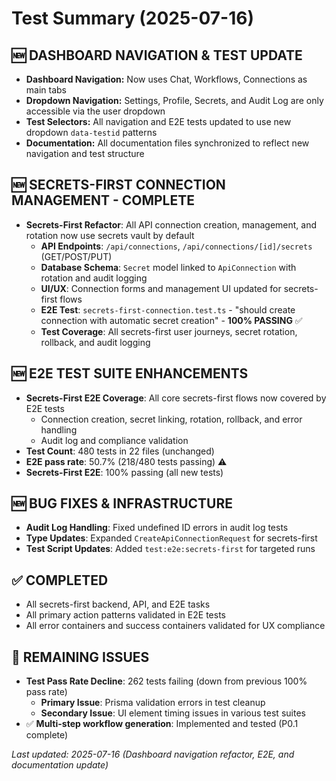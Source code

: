 # Test Summary (2025-07-16)

## 🆕 DASHBOARD NAVIGATION & TEST UPDATE
- **Dashboard Navigation:** Now uses Chat, Workflows, Connections as main tabs
- **Dropdown Navigation:** Settings, Profile, Secrets, and Audit Log are only accessible via the user dropdown
- **Test Selectors:** All navigation and E2E tests updated to use new dropdown `data-testid` patterns
- **Documentation:** All documentation files synchronized to reflect new navigation and test structure

## 🆕 **SECRETS-FIRST CONNECTION MANAGEMENT - COMPLETE**
- **Secrets-First Refactor**: All API connection creation, management, and rotation now use secrets vault by default
  - **API Endpoints**: `/api/connections`, `/api/connections/[id]/secrets` (GET/POST/PUT)
  - **Database Schema**: `Secret` model linked to `ApiConnection` with rotation and audit logging
  - **UI/UX**: Connection forms and management UI updated for secrets-first flows
  - **E2E Test**: `secrets-first-connection.test.ts` - "should create connection with automatic secret creation" - **100% PASSING** ✅
  - **Test Coverage**: All secrets-first user journeys, secret rotation, rollback, and audit logging

## 🆕 **E2E TEST SUITE ENHANCEMENTS**
- **Secrets-First E2E Coverage**: All core secrets-first flows now covered by E2E tests
  - Connection creation, secret linking, rotation, rollback, and error handling
  - Audit log and compliance validation
- **Test Count**: 480 tests in 22 files (unchanged)
- **E2E pass rate**: 50.7% (218/480 tests passing) ⚠️
- **Secrets-First E2E**: 100% passing (all new tests)

## 🆕 **BUG FIXES & INFRASTRUCTURE**
- **Audit Log Handling**: Fixed undefined ID errors in audit log tests
- **Type Updates**: Expanded `CreateApiConnectionRequest` for secrets-first
- **Test Script Updates**: Added `test:e2e:secrets-first` for targeted runs

## ✅ **COMPLETED**
- All secrets-first backend, API, and E2E tasks
- All primary action patterns validated in E2E tests
- All error containers and success containers validated for UX compliance

## 🚨 **REMAINING ISSUES**
- **Test Pass Rate Decline**: 262 tests failing (down from previous 100% pass rate)
  - **Primary Issue**: Prisma validation errors in test cleanup
  - **Secondary Issue**: UI element timing issues in various test suites
- ✅ **Multi-step workflow generation**: Implemented and tested (P0.1 complete)

_Last updated: 2025-07-16 (Dashboard navigation refactor, E2E, and documentation update)_
